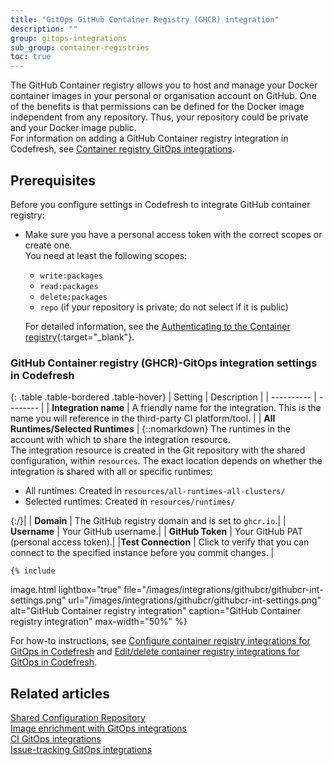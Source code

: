 ```yaml
---
title: "GitOps GitHub Container Registry (GHCR) integration"
description: ""
group: gitops-integrations
sub_group: container-registries
toc: true
---
```


The GitHub Container registry allows you to host and manage your Docker container images in your personal or organisation account on GitHub. One of the benefits is that permissions can be defined for the Docker image independent from any repository. Thus, your repository could be private and your Docker image public.   
For information on adding a GitHub Container registry integration in Codefresh, see [Container registry GitOps integrations]({{site.baseurl}}/docs/gitops-integrations/container-registries/).

## Prerequisites
Before you configure settings in Codefresh to integrate GitHub container registry:  
* Make sure you have a personal access token with the correct scopes or create one.  
  You need at least the following scopes:  
  * `write:packages`  
  * `read:packages`
  * `delete:packages`
  * `repo` (if your repository is private; do not select if it is public)  

  For detailed information, see the [Authenticating to the Container registry](https://docs.github.com/en/packages/working-with-a-github-packages-registry/working-with-the-container-registry#authenticating-to-the-container-registry){:target="\_blank"}.


### GitHub Container registry (GHCR)-GitOps integration settings in Codefresh

{: .table .table-bordered .table-hover}
| Setting    | Description  |
| ----------  |  -------- | 
| **Integration name**       | A friendly name for the integration. This is the name you will reference in the third-party CI platform/tool. |
| **All Runtimes/Selected Runtimes**   | {::nomarkdown} The runtimes in the account with which to share the integration resource. <br> The integration resource is created in the Git repository with the shared configuration, within <code class="highlighter-rouge">resources</code>. The exact location depends on whether the integration is shared with all or specific runtimes: <br><ul><li>All runtimes: Created in <code class="highlighter-rouge">resources/all-runtimes-all-clusters/</code></li><li>Selected runtimes: Created in <code class="highlighter-rouge">resources/runtimes/<runtime-name></code></li></ul> {:/}|
| **Domain**         | The GitHub registry domain and is set to `ghcr.io`.|
| **Username**       | Your GitHub username.|
| **GitHub Token**   | Your GitHub PAT (personal access token).|
|**Test Connection** | Click to verify that you can connect to the specified instance before you commit changes. |


    {% include 
   image.html 
   lightbox="true" 
   file="/images/integrations/githubcr/githubcr-int-settings.png" 
   url="/images/integrations/githubcr/githubcr-int-settings.png" 
   alt="GitHub Container registry integration" 
   caption="GitHub Container registry integration"
   max-width="50%" 
   %}
   
For how-to instructions, see [Configure container registry integrations for GitOps in Codefresh]({{site.baseurl}}/docs/gitops-integrations/container-registries/#configure-container-registry-integrations-for-gitops-in-codefresh) and [Edit/delete container registry integrations for GitOps in Codefresh]({{site.baseurl}}/docs/gitops-integrations/container-registries/#editdelete-container-registry-integrations-for-gitops).  

## Related articles
[Shared Configuration Repository]({{site.baseurl}}/docs/installation/gitops/shared-configuration/)  
[Image enrichment with GitOps integrations]({{site.baseurl}}/docs/gitops-integrations/image-enrichment-overview/)  
[CI GitOps integrations]({{site.baseurl}}/docs/gitops-integrations/ci-integrations/)  
[Issue-tracking GitOps integrations]({{site.baseurl}}/docs/gitops-integrations/issue-tracking/)  
